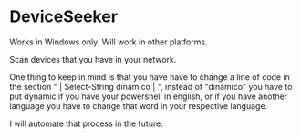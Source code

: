 # DeviceSeeker

Works in Windows only. Will work in other platforms.

Scan devices that you have in your network.


One thing to keep in mind is that you have have to change a line of code in the section " | Select-String dinámico | ", instead of "dinámico" you have to put dynamic if you have your powershell in english, or if you have another language you have to change that word in your respective language.

I will automate that process in the future.
